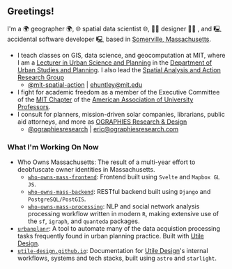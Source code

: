## Greetings!

I'm a 🌍 geographer 🌍, 🌐 spatial data scientist 🌐, 🧑‍🎨 designer 🧑‍🎨 , and 🖳 accidental software developer 🖳 based in [Somerville, Massachusetts](https://duckduckgo.com/?q=Somerville%2C+MA&rpl=1&atb=v411-1&iaxm=maps&bbox=-71.09878383918205%2C42.38710356024365%2C-71.0975662584742%2C42.38620424004932).

- I teach classes on GIS, data science, and geocomputation at MIT, where I am a [Lecturer in Urban Science and Planning](https://dusp.mit.edu/people/eric-robsky-huntley) in the [Department of Urban Studies and Planning](https://dusp.mit.edu/). I also lead the [Spatial Analysis and Action Research Group](https://mit-spatial-action.github.io/)
  - [@mit-spatial-action](https://github.com/mit-spatial-action) | ehuntley@mit.edu
- I fight for academic freedom as a member of the Executive Committee of the [MIT Chapter](https://aaup.mit.edu/) of the [American Association of University Professors](https://www.aaup.org/).
- I consult for planners, mission-driven solar companies, librarians, public aid attorneys, and more as [OGRAPHIES Research & Design](https://ographiesresearch.github.io/)
  - [@ographiesresearch](https://github.com/ographiesresearch) | eric@ographiesresearch.com

### What I'm Working On Now

- Who Owns Massachusetts: The result of a multi-year effort to deobfuscate owner identities in Massachusetts.
  - [`who-owns-mass-frontend`](https://github.com/mit-spatial-action/who-owns-mass-frontend): Frontend built using `Svelte` and `Mapbox GL JS`.
  - [`who-owns-mass-backend`](https://github.com/mit-spatial-action/who-owns-mass-backend): RESTful backend built using `Django` and `PostgreSQL/PostGIS`.
  - [`who-owns-mass-processing`](https://github.com/mit-spatial-action/who-owns-mass-processing): NLP and social network analysis processing workflow written in modern `R`, making extensive use of the `sf`, `igraph`, and `quanteda` packages.
- [`urbanplanr`](https://github.com/ographiesresearch/urbanplanr): A tool to automate many of the data acquistion processing tasks frequently found in urban planning practice. Built with [Utile Design](https://www.utiledesign.com/).
- [`utile-design.github.io`](https://github.com/utile-design/utile-design.github.io): Documentation for [Utile Design](https://www.utiledesign.com/)'s internal workflows, systems and tech stacks, built using `astro` and `starlight`.

